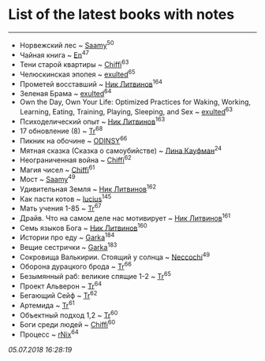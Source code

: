 # List of the latest books with notes
---

* Норвежский лес ~ [Saamy](users/115/115226508-vkontakte)<sup>50</sup>
* Чайная книга ~ [En](users/333/333646551-vkontakte)<sup>47</sup>
* Тени старой квартиры ~ [Chiffi](users/105/105831994080785626680-google)<sup>63</sup>
* Челюскинская эпопея ~ [exulted](users/100/100599204551896265722-google)<sup>65</sup>
* Прометей восставший ~ [Ник Литвинов](users/241/241974816-vkontakte)<sup>164</sup>
* Зеленая Брама ~ [exulted](users/100/100599204551896265722-google)<sup>64</sup>
* Own the Day, Own Your Life: Optimized Practices for Waking, Working, Learning, Eating, Training, Playing, Sleeping, and Sex ~ [exulted](users/100/100599204551896265722-google)<sup>63</sup>
* Психоделический опыт ~ [Ник Литвинов](users/241/241974816-vkontakte)<sup>163</sup>
* 17 обновление (8) ~ [Tr](users/122/12282474-vkontakte)<sup>68</sup>
* Пикник на обочине ~ [ODINSY](users/100/100978570902186865324-google)<sup>66</sup>
* Мятная сказка (Сказка о самоубийстве) ~ [Лина Кауфман](users/143/143278479-vkontakte)<sup>24</sup>
* Неограниченная война ~ [Chiffi](users/105/105831994080785626680-google)<sup>62</sup>
* Магия чисел ~ [Chiffi](users/105/105831994080785626680-google)<sup>61</sup>
* Мост ~ [Saamy](users/115/115226508-vkontakte)<sup>49</sup>
* Удивительная Земля ~ [Ник Литвинов](users/241/241974816-vkontakte)<sup>162</sup>
* Как пасти котов ~ [lucius](users/838/83820536-yandex)<sup>145</sup>
* Мать учения 1-85 ~ [Tr](users/122/12282474-vkontakte)<sup>67</sup>
* Драйв. Что на самом деле нас мотивирует ~ [Ник Литвинов](users/241/241974816-vkontakte)<sup>161</sup>
* Семь языков Бога ~ [Ник Литвинов](users/241/241974816-vkontakte)<sup>160</sup>
* Истории про еду ~ [Garka](users/115/115753719718250012620-google)<sup>184</sup>
* Вещие сестрички ~ [Garka](users/115/115753719718250012620-google)<sup>183</sup>
* Сокровища Валькирии. Стоящий у солнца ~ [Neccochi](users/126/12601720503917094896-mailru)<sup>49</sup>
* Оборона дурацкого брода ~ [Tr](users/122/12282474-vkontakte)<sup>66</sup>
* Безымянный раб: великие спящие 1-2 ~ [Tr](users/122/12282474-vkontakte)<sup>65</sup>
* Проект Альверон ~ [Tr](users/122/12282474-vkontakte)<sup>64</sup>
* Бегающий Сейф ~ [Tr](users/122/12282474-vkontakte)<sup>62</sup>
* Артемида ~ [Tr](users/122/12282474-vkontakte)<sup>61</sup>
* Объектный подход 1,2 ~ [Tr](users/122/12282474-vkontakte)<sup>60</sup>
* Боги среди людей ~ [Chiffi](users/105/105831994080785626680-google)<sup>60</sup>
* Процесс ~ [rNix](users/115/115622071-twitter)<sup>64</sup>


_05.07.2018 16:28:19_
